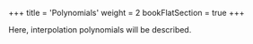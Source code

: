 +++
title = 'Polynomials'
weight = 2
bookFlatSection = true
+++

Here, interpolation polynomials will be described.